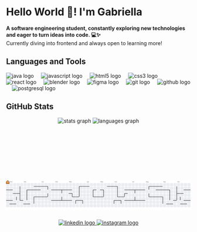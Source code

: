 <!-- Intro -->
<h1>Hello World 👋! I'm Gabriella</h1>
<p><strong>A software engineering student, constantly exploring new technologies and eager to turn ideas into code. 💻✨ </strong><br>
Currently diving into frontend and always open to learning more!</p>

###
<!-- Languages & Tools -->
<h2>Languages and Tools</h2>
<div align="left">
  <img src="https://cdn.jsdelivr.net/gh/devicons/devicon/icons/java/java-original.svg" height="40" alt="java logo"  />
  <img width="12" />
  <img src="https://cdn.jsdelivr.net/gh/devicons/devicon/icons/javascript/javascript-plain.svg" height="40" alt="javascript logo"  />
  <img width="12" />
  <img src="https://cdn.jsdelivr.net/gh/devicons/devicon/icons/html5/html5-plain.svg" height="40" alt="html5 logo"  />
  <img width="12" />
  <img src="https://cdn.jsdelivr.net/gh/devicons/devicon/icons/css3/css3-plain.svg" height="40" alt="css3 logo"  />
  <img width="12" />
  <img src="https://cdn.jsdelivr.net/gh/devicons/devicon/icons/react/react-original.svg" height="40" alt="react logo"  />
  <img width="12" />
  <img src="https://cdn.jsdelivr.net/gh/devicons/devicon/icons/blender/blender-original.svg" height="40" alt="blender logo"  />
  <img width="12" />
  <img src="https://cdn.jsdelivr.net/gh/devicons/devicon/icons/figma/figma-original.svg" height="40" alt="figma logo"  />
  <img width="12" />
  <img src="https://cdn.jsdelivr.net/gh/devicons/devicon/icons/git/git-original.svg" height="40" alt="git logo"  />
  <img width="12" />
  <img src="https://cdn.jsdelivr.net/gh/devicons/devicon/icons/github/github-original-wordmark.svg" height="40" alt="github logo"  />
  <img width="12" />
  <img src="https://cdn.jsdelivr.net/gh/devicons/devicon/icons/postgresql/postgresql-plain.svg" height="40" alt="postgresql logo"  />
</div>

###
<!-- Status -->
<h2>GitHub Stats</h2>
<div align="center" style="display: flex; justify-content: center; gap: 4px;">
  <img src="https://github-readme-stats.vercel.app/api?username=Gabriella-Pio&hide_title=true&hide_rank=false&show_icons=true&include_all_commits=true&count_private=true&disable_animations=false&theme=dark&locale=en&hide_border=true&order=1&cache_buster=168313001" height="150" alt="stats graph" />
  <img src="https://github-readme-stats.vercel.app/api/top-langs?username=Gabriella-Pio&locale=en&hide_title=true&layout=compact&card_width=320&langs_count=5&theme=dark&hide_border=true&order=2&cache_buster=168313001" height="150" alt="languages graph" />
</div>

###
<!-- Snake Animation -->
<!--
<picture>
  <source media="(prefers-color-scheme: dark)" srcset="https://raw.githubusercontent.com/Gabriella-Pio/Gabriella-Pio/refs/heads/output/github-snake-dark.svg" />
  <source media="(prefers-color-scheme: light)" srcset="https://raw.githubusercontent.com/Gabriella-Pio/Gabriella-Pio/refs/heads/output/github-snake.svg" />
  <img alt="github-snake" src="https://raw.githubusercontent.com/Gabriella-Pio/Gabriella-Pio/refs/heads/output/github-snake.svg" />
</picture>
 -->

###
<!-- Pacman Animation -->
<picture>
  <source media="(prefers-color-scheme: dark)" srcset="https://raw.githubusercontent.com/Gabriella-Pio/Gabriella-Pio/output/pacman-contribution-graph-dark.svg">
  <source media="(prefers-color-scheme: light)" srcset="https://raw.githubusercontent.com/Gabriella-Pio/Gabriella-Pio/output/pacman-contribution-graph.svg">
  <img alt="pacman contribution graph" src="https://raw.githubusercontent.com/Gabriella-Pio/Gabriella-Pio/output/pacman-contribution-graph.svg">
</picture>

###
<!-- Dev Quotes -->
<!-- 
<div align="center"><br>
    <img src="https://quotes-github-readme.vercel.app/api?type=horizontal&theme=dark" height="150" alt="dev quote" />
</div>
###
-->

<!-- Socials -->
<div align="center">
  <a href="https://www.linkedin.com/in/gabriella-pio-correa-3410182bb" target="_blank">
    <img src="https://raw.githubusercontent.com/maurodesouza/profile-readme-generator/master/src/assets/icons/social/linkedin/default.svg" width="52" height="40" alt="linkedin logo"  />
  </a>
  <a href="https://www.instagram.com/gaby_p.c/" target="_blank">
    <img src="https://raw.githubusercontent.com/maurodesouza/profile-readme-generator/master/src/assets/icons/social/instagram/default.svg" width="52" height="40" alt="instagram logo"  />
  </a>
</div>

<!-- Sources -->
<!-- https://gprm.itsvg.in -->
<!-- https://githubprofile.com/ -->
<!-- https://profile-readme-generator.com/ -->
<!-- https://www.youtube.com/watch?v=onUx22pgiBM&list=WL&index=1 -->
